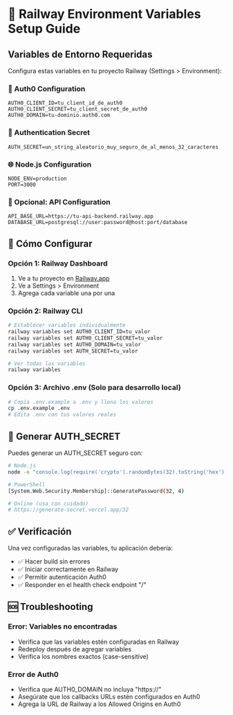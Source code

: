 # 🚄 Railway Environment Variables Setup Guide

## Variables de Entorno Requeridas

Configura estas variables en tu proyecto Railway (Settings > Environment):

### 🔐 Auth0 Configuration
```
AUTH0_CLIENT_ID=tu_client_id_de_auth0
AUTH0_CLIENT_SECRET=tu_client_secret_de_auth0
AUTH0_DOMAIN=tu-dominio.auth0.com
```

### 🔑 Authentication Secret
```
AUTH_SECRET=un_string_aleatorio_muy_seguro_de_al_menos_32_caracteres
```

### 🌐 Node.js Configuration
```
NODE_ENV=production
PORT=3000
```

### 📝 Opcional: API Configuration
```
API_BASE_URL=https://tu-api-backend.railway.app
DATABASE_URL=postgresql://user:password@host:port/database
```

## 🔧 Cómo Configurar

### Opción 1: Railway Dashboard
1. Ve a tu proyecto en [Railway.app](https://railway.app)
2. Ve a Settings > Environment
3. Agrega cada variable una por una

### Opción 2: Railway CLI
```bash
# Establecer variables individualmente
railway variables set AUTH0_CLIENT_ID=tu_valor
railway variables set AUTH0_CLIENT_SECRET=tu_valor
railway variables set AUTH0_DOMAIN=tu_valor
railway variables set AUTH_SECRET=tu_valor

# Ver todas las variables
railway variables
```

### Opción 3: Archivo .env (Solo para desarrollo local)
```bash
# Copia .env.example a .env y llena los valores
cp .env.example .env
# Edita .env con tus valores reales
```

## 🔐 Generar AUTH_SECRET

Puedes generar un AUTH_SECRET seguro con:

```bash
# Node.js
node -e "console.log(require('crypto').randomBytes(32).toString('hex'))"

# PowerShell
[System.Web.Security.Membership]::GeneratePassword(32, 4)

# Online (usa con cuidado)
# https://generate-secret.vercel.app/32
```

## ✅ Verificación

Una vez configuradas las variables, tu aplicación debería:
- ✅ Hacer build sin errores
- ✅ Iniciar correctamente en Railway
- ✅ Permitir autenticación Auth0
- ✅ Responder en el health check endpoint "/"

## 🆘 Troubleshooting

### Error: Variables no encontradas
- Verifica que las variables estén configuradas en Railway
- Redeploy después de agregar variables
- Verifica los nombres exactos (case-sensitive)

### Error de Auth0
- Verifica que AUTH0_DOMAIN no incluya "https://"
- Asegúrate que los callbacks URLs estén configurados en Auth0
- Agrega la URL de Railway a los Allowed Origins en Auth0

